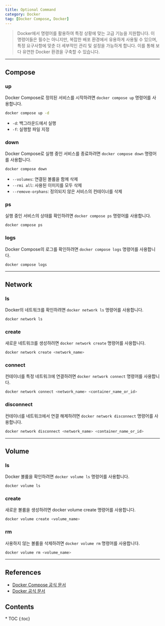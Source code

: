 ```yaml
---
title: Optional Command
category: Docker
tag: [Docker Compose, Docker]
---
```


> Docker에서 명령어를 활용하여 특정 상황에 맞는 고급 기능을 지원합니다. 이 명령어들은 필수는 아니지만, 복잡한 배포 환경에서 유용하게 사용될 수 있으며, 특정 요구사항에 맞춘 더 세부적인 관리 및 설정을 가능하게 합니다. 이를 통해 보다 유연한 Docker 환경을 구축할 수 있습니다.

---

## Compose

### up

Docker Compose로 정의된 서비스를 시작하려면 `docker compose up` 명령어를 사용합니다.

```bash
docker compose up -d
```

- `-d`: 백그라운드에서 실행
- `-f`: 실행할 파일 지정

### down

Docker Compose로 실행 중인 서비스를 종료하려면 `docker compose down` 명령어를 사용합니다.

```bash
docker compose down
```

- `--volumes`: 연결된 볼륨을 함께 삭제
- `--rmi all`: 사용된 이미지를 모두 삭제
- `--remove-orphans`: 정의되지 않은 서비스의 컨테이너를 삭제

### ps

실행 중인 서비스의 상태를 확인하려면 `docker compose ps` 명령어를 사용합니다.

```bash
docker compose ps
```

### logs

Docker Compose의 로그를 확인하려면 `docker compose logs` 명령어를 사용합니다.

```bash
docker compose logs
```

---

## Network

### ls

Docker의 네트워크를 확인하려면 `docker network ls` 명령어를 사용합니다.

```bash
docker network ls
```

### create

새로운 네트워크를 생성하려면 `docker network create` 명령어를 사용합니다.

```bash
docker network create <network_name>
```

### connect

컨테이너를 특정 네트워크에 연결하려면 `docker network connect` 명령어를 사용합니다.

```bash
docker network connect <network_name> <container_name_or_id>
```

### disconnect

컨테이너를 네트워크에서 연결 해제하려면 `docker network disconnect` 명령어를 사용합니다.

```bash
docker network disconnect <network_name> <container_name_or_id>
```

---

## Volume

### ls

Docker 볼륨을 확인하려면 `docker volume ls` 명령어를 사용합니다.

```bash
docker volume ls
```

### create

새로운 볼륨을 생성하려면 docker volume create 명령어를 사용합니다.

```bash
docker volume create <volume_name>
```

### rm

사용하지 않는 볼륨을 삭제하려면 `docker volume rm` 명령어를 사용합니다.

```bash
docker volume rm <volume_name>
```

---

## References

- [Docker Compose 공식 문서](https://docs.docker.com/compose/)
- [Docker 공식 문서](https://docs.docker.com/)

<nav class="post-toc" markdown="1">
  <h2>Contents</h2>
* TOC
{:toc}
</nav>
